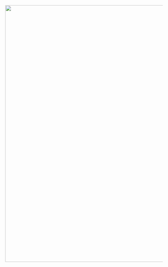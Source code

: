 <h2 align="center"> <img src="https://github.com/Student820/Team--IP-/blob/main/.𝑻𝒆𝒂𝒎.jpeg" width="820" /> </h2>

<p align="center">
